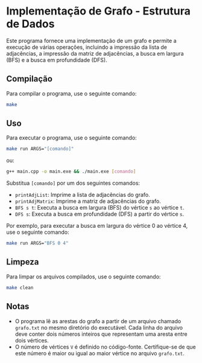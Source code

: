 # Implementação de Grafo - Estrutura de Dados

Este programa fornece uma implementação de um grafo e permite a execução de várias operações, incluindo a impressão da lista de adjacências, a impressão da matriz de adjacências, a busca em largura (BFS) e a busca em profundidade (DFS).

## Compilação

Para compilar o programa, use o seguinte comando:

```bash
make
```

## Uso

Para executar o programa, use o seguinte comando:

```bash
make run ARGS="[comando]"
```

ou:
```bash
g++ main.cpp -o main.exe && ./main.exe [comando]
```

Substitua `[comando]` por um dos seguintes comandos:

- `printAdjList`: Imprime a lista de adjacências do grafo.
- `printAdjMatrix`: Imprime a matriz de adjacências do grafo.
- `BFS s t`: Executa a busca em largura (BFS) do vértice `s` ao vértice `t`.
- `DFS s`: Executa a busca em profundidade (DFS) a partir do vértice `s`.

Por exemplo, para executar a busca em largura do vértice 0 ao vértice 4, use o seguinte comando:

```bash
make run ARGS="BFS 0 4"
```

## Limpeza

Para limpar os arquivos compilados, use o seguinte comando:

```bash
make clean
```

## Notas

- O programa lê as arestas do grafo a partir de um arquivo chamado `grafo.txt` no mesmo diretório do executável. Cada linha do arquivo deve conter dois números inteiros que representam uma aresta entre dois vértices.
- O número de vértices `V` é definido no código-fonte. Certifique-se de que este número é maior ou igual ao maior vértice no arquivo `grafo.txt`.
